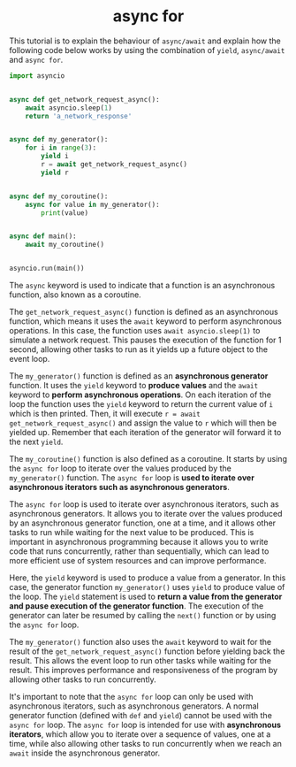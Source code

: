 <div align="center">
  <h1>  async for </h1>
</div>

This tutorial is to explain the behaviour of `async/await` and explain how the following code below works by using the combination of `yield`, `async/await` and `async for`.

```Python
import asyncio


async def get_network_request_async():
    await asyncio.sleep(1)
    return 'a_network_response'


async def my_generator():
    for i in range(3):
        yield i
        r = await get_network_request_async()
        yield r


async def my_coroutine():
    async for value in my_generator():
        print(value)


async def main():
    await my_coroutine()


asyncio.run(main())
```

The `async` keyword is used to indicate that a function is an asynchronous function, also known as a coroutine.

The `get_network_request_async()` function is defined as an asynchronous function, which means it uses the `await` keyword to perform asynchronous operations. In this case, the function uses `await asyncio.sleep(1)` to simulate a network request. This pauses the execution of the function for 1 second, allowing other tasks to run as it yields up a future object to the event loop.

The `my_generator()` function is defined as an **asynchronous generator** function. It uses the `yield` keyword to **produce values** and the `await` keyword to **perform asynchronous operations**. On each iteration of the loop the function uses the `yield` keyword to return the current value of `i` which is then printed. Then, it will execute `r = await get_network_request_async()` and assign the value to `r` which will then be yielded up. Remember that each iteration of the generator will forward it to the next `yield`.

The `my_coroutine()` function is also defined as a coroutine. It starts by using the `async for` loop to iterate over the values produced by the `my_generator()` function. The `async for` loop is **used to iterate over asynchronous iterators such as asynchronous generators**.

The `async for` loop is used to iterate over asynchronous iterators, such as asynchronous generators. It allows you to iterate over the values produced by an asynchronous generator function, one at a time, and it allows other tasks to run while waiting for the next value to be produced. This is important in asynchronous programming because it allows you to write code that runs concurrently, rather than sequentially, which can lead to more efficient use of system resources and can improve performance.

Here, the `yield` keyword is used to produce a value from a generator. In this case, the generator function `my_generator()` uses `yield` to produce value of the loop. The `yield` statement is used to **return a value from the generator and pause execution of the generator function**. The execution of the generator can later be resumed by calling the `next()` function or by using the `async for` loop.

The `my_generator()` function also uses the `await` keyword to wait for the result of the `get_network_request_async()` function before yielding back the result. This allows the event loop to run other tasks while waiting for the result. This improves performance and responsiveness of the program by allowing other tasks to run concurrently.

It's important to note that the `async for` loop can only be used with asynchronous iterators, such as asynchronous generators. A normal generator function (defined with `def` and `yield`) cannot be used with the `async for` loop. The `async for` loop is intended for use with **asynchronous iterators**, which allow you to iterate over a sequence of values, one at a time, while also allowing other tasks to run concurrently when we reach an `await` inside the asynchronous generator.